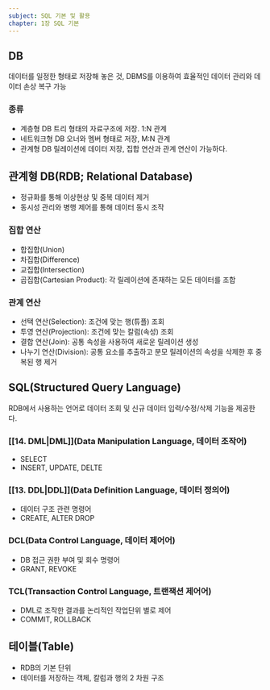 ```yaml
---
subject: SQL 기본 및 활용
chapter: 1장 SQL 기본
---
```

## DB
데이터를 일정한 형태로 저장해 놓은 것, DBMS를 이용하여 효율적인 데이터 관리와 데이터 손상 복구 가능
### 종류
- 계층형 DB
	트리 형태의 자료구조에 저장. 1:N 관계
- 네트워크형 DB
	오너와 멤버 형태로 저장, M:N 관계
- 관계형 DB
	릴레이션에 데이터 저장, 집합 연산과 관계 연산이 가능하다.

## 관계형 DB(RDB; Relational Database)
- 정규화를 통해 이상현상 및 중복 데이터 제거
- 동시성 관리와 병행 제어를 통해 데이터 동시 조작
### 집합 연산
- 합집합(Union)
- 차집합(Difference)
- 교집합(Intersection)
- 곱집합(Cartesian Product): 각 릴레이션에 존재하는 모든 데이터를 조합
### 관계 연산
- 선택 연산(Selection): 조건에 맞는 행(튜플) 조회
- 투영 연산(Projection): 조건에 맞는 칼럼(속성) 조회
- 결합 연산(Join): 공통 속성을 사용하여 새로운 릴레이션 생성
- 나누기 연산(Division): 공통 요소를 추출하고 분모 릴레이션의 속성을 삭제한 후 중복된 행 제거

## SQL(Structured Query Language)
RDB에서 사용하는 언어로 데이터 조회 및 신규 데이터 입력/수정/삭제 기능을 제공한다.
### [[14. DML|DML]](Data Manipulation Language, 데이터 조작어)
- SELECT
- INSERT, UPDATE, DELTE
### [[13. DDL|DDL]](Data Definition Language, 데이터 정의어)
- 데이터 구조 관련 명령어
- CREATE, ALTER DROP
### DCL(Data Control Language, 데이터 제어어)
- DB 접근 권한 부여 및 회수 명령어 
- GRANT, REVOKE
### TCL(Transaction Control Language, 트랜잭션 제어어)
- DML로 조작한 결과를 논리적인 작업단위 별로 제어
- COMMIT, ROLLBACK
## 테이블(Table)
- RDB의 기본 단위
- 데이터를 저장하는 객체, 칼럼과 행의 2 차원 구조


